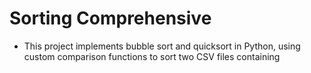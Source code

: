 # Sorting Comprehensive

- This project implements bubble sort and quicksort in Python, using custom comparison functions to sort two CSV files containing 
